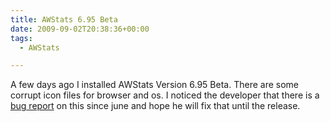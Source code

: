 ```yaml
---
title: AWStats 6.95 Beta
date: 2009-09-02T20:38:36+00:00
tags:
  - AWStats

---
```

A few days ago I installed AWStats Version 6.95 Beta. There are some corrupt
icon files for browser and os. I noticed the developer that there is a
[bug report](https://sourceforge.net/p/awstats/bugs/751/)
on this since june and hope he will fix that until the release.
